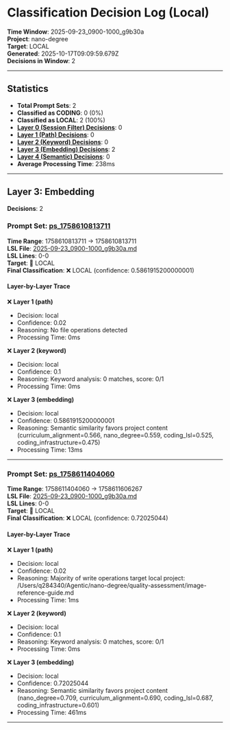 # Classification Decision Log (Local)

**Time Window**: 2025-09-23_0900-1000_g9b30a<br>
**Project**: nano-degree<br>
**Target**: LOCAL<br>
**Generated**: 2025-10-17T09:09:59.679Z<br>
**Decisions in Window**: 2

---

## Statistics

- **Total Prompt Sets**: 2
- **Classified as CODING**: 0 (0%)
- **Classified as LOCAL**: 2 (100%)
- **[Layer 0 (Session Filter) Decisions](#layer-0-session-filter)**: 0
- **[Layer 1 (Path) Decisions](#layer-1-path)**: 0
- **[Layer 2 (Keyword) Decisions](#layer-2-keyword)**: 0
- **[Layer 3 (Embedding) Decisions](#layer-3-embedding)**: 2
- **[Layer 4 (Semantic) Decisions](#layer-4-semantic)**: 0
- **Average Processing Time**: 238ms

---

## Layer 3: Embedding

**Decisions**: 2

### Prompt Set: [ps_1758610813711](../../history/2025-09-23_0900-1000_g9b30a.md#ps_1758610813711)

**Time Range**: 1758610813711 → 1758610813711<br>
**LSL File**: [2025-09-23_0900-1000_g9b30a.md](../../history/2025-09-23_0900-1000_g9b30a.md#ps_1758610813711)<br>
**LSL Lines**: 0-0<br>
**Target**: 📍 LOCAL<br>
**Final Classification**: ❌ LOCAL (confidence: 0.5861915200000001)

#### Layer-by-Layer Trace

❌ **Layer 1 (path)**
- Decision: local
- Confidence: 0.02
- Reasoning: No file operations detected
- Processing Time: 0ms

❌ **Layer 2 (keyword)**
- Decision: local
- Confidence: 0.1
- Reasoning: Keyword analysis: 0 matches, score: 0/1
- Processing Time: 0ms

❌ **Layer 3 (embedding)**
- Decision: local
- Confidence: 0.5861915200000001
- Reasoning: Semantic similarity favors project content (curriculum_alignment=0.566, nano_degree=0.559, coding_lsl=0.525, coding_infrastructure=0.475)
- Processing Time: 13ms

---

### Prompt Set: [ps_1758611404060](../../history/2025-09-23_0900-1000_g9b30a.md#ps_1758611404060)

**Time Range**: 1758611404060 → 1758611606267<br>
**LSL File**: [2025-09-23_0900-1000_g9b30a.md](../../history/2025-09-23_0900-1000_g9b30a.md#ps_1758611404060)<br>
**LSL Lines**: 0-0<br>
**Target**: 📍 LOCAL<br>
**Final Classification**: ❌ LOCAL (confidence: 0.72025044)

#### Layer-by-Layer Trace

❌ **Layer 1 (path)**
- Decision: local
- Confidence: 0.02
- Reasoning: Majority of write operations target local project: /Users/q284340/Agentic/nano-degree/quality-assessment/image-reference-guide.md
- Processing Time: 1ms

❌ **Layer 2 (keyword)**
- Decision: local
- Confidence: 0.1
- Reasoning: Keyword analysis: 0 matches, score: 0/1
- Processing Time: 0ms

❌ **Layer 3 (embedding)**
- Decision: local
- Confidence: 0.72025044
- Reasoning: Semantic similarity favors project content (nano_degree=0.709, curriculum_alignment=0.690, coding_lsl=0.687, coding_infrastructure=0.601)
- Processing Time: 461ms

---

